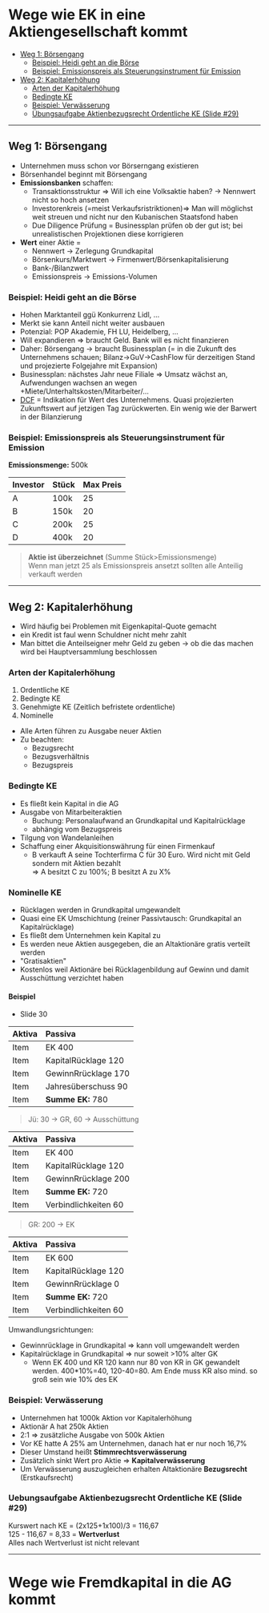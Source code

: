 


# Wege wie EK in eine Aktiengesellschaft kommt

<!-- TOC depthFrom:2 depthTo:6 withLinks:1 updateOnSave:1 orderedList:0 -->

- [Weg 1: Börsengang](#weg-1-börsengang)
	- [Beispiel: Heidi geht an die Börse](#beispiel-heidi-geht-an-die-börse)
	- [Beispiel: Emissionspreis als Steuerungsinstrument für Emission](#beispiel-emissionspreis-als-steuerungsinstrument-für-emission)
- [Weg 2: Kapitalerhöhung](#weg-2-kapitalerhöhung)
	- [Arten der Kapitalerhöhung](#arten-der-kapitalerhöhung)
	- [Bedingte KE](#bedingte-ke)
	- [Beispiel: Verwässerung](#beispiel-verwässerung)
	- [Übungsaufgabe Aktienbezugsrecht Ordentliche KE (Slide \#29)](#uebungsaufgabe-aktienbezugsrecht-ordentliche-ke-slide-29)

<!-- /TOC -->

---

## Weg 1: Börsengang

- Unternehmen muss schon vor Börserngang existieren
- Börsenhandel beginnt mit Börsengang
- **Emissionsbanken** schaffen:
  - Transaktionsstruktur &rArr; Will ich eine Volksaktie haben? &rarr; Nennwert nicht so hoch ansetzen
  - Investorenkreis (=meist Verkaufsristriktionen)&rArr; Man will möglichst weit streuen und nicht nur den Kubanischen Staatsfond haben
  - Due Diligence Prüfung = Businessplan prüfen ob der gut ist; bei unrealistischen Projektionen diese korrigieren
- **Wert** einer Aktie =
  - Nennwert &rarr; Zerlegung Grundkapital
  - Börsenkurs/Marktwert &rarr; Firmenwert/Börsenkapitalisierung
  - Bank-/Bilanzwert
  - Emissionspreis &rarr; Emissions-Volumen


### Beispiel: Heidi geht an die Börse

- Hohen Marktanteil ggü Konkurrenz Lidl, ...
- Merkt sie kann Anteil nicht weiter ausbauen
- Potenzial: POP Akademie, FH LU, Heidelberg, ...
- Will expandieren &rArr; braucht Geld. Bank will es nicht finanzieren
- Daher: Börsengang &rarr; braucht Businessplan (= in die Zukunft des Unternehmens schauen; Bilanz&rarr;GuV&rarr;CashFlow für derzeitigen Stand und projezierte Folgejahre mit Expansion)
- Businessplan: nächstes Jahr neue Filiale &rArr; Umsatz wächst an, Aufwendungen wachsen an wegen +Miete/Unterhaltskosten/Mitarbeiter/...
- [DCF](http://www.investopedia.com/terms/d/dcf.asp) = Indikation für Wert des Unternehmens. Quasi projezierten Zukunftswert auf jetzigen Tag zurückwerten. Ein wenig wie der Barwert in der Bilanzierung

### Beispiel: Emissionspreis als Steuerungsinstrument für Emission

**Emissionsmenge:** 500k

| Investor    | Stück    | Max Preis    |
| :------------- | :------------- |:------------- |
| A      | 100k      | 25      |
| B      | 150k      | 20      |
| C      | 200k      | 25      |
| D      | 400k      | 20      |

> **Aktie ist überzeichnet** (Summe Stück>Emissionsmenge)<br>Wenn man jetzt 25 als Emissionspreis ansetzt sollten alle Anteilig verkauft werden

---

## Weg 2: Kapitalerhöhung

- Wird häufig bei Problemen mit Eigenkapital-Quote gemacht
- ein Kredit ist faul wenn Schuldner nicht mehr zahlt
- Man bittet die Anteilseigner mehr Geld zu geben &rarr; ob die das machen wird bei Hauptversammlung beschlossen

### Arten der Kapitalerhöhung

1. Ordentliche KE
2. Bedingte KE
3. Genehmigte KE (Zeitlich befristete ordentliche)
4. Nominelle


- Alle Arten führen zu Ausgabe neuer Aktien
- Zu beachten:
  - Bezugsrecht
  - Bezugsverhältnis
  - Bezugspreis

### Bedingte KE

- Es fließt kein Kapital in die AG
- Ausgabe von Mitarbeiteraktien
  - Buchung: Personalaufwand an Grundkapital und Kapitalrücklage
  - abhängig vom Bezugspreis
- Tilgung von Wandelanleihen
- Schaffung einer Akquisitionswährung für einen Firmenkauf
  - B verkauft A seine Tochterfirma C für 30 Euro. Wird nicht mit Geld sondern mit Aktien bezahlt <br>&rArr; A besitzt C zu 100%; B besitzt A zu X%

### Nominelle KE

- Rücklagen werden in Grundkapital umgewandelt
- Quasi eine EK Umschichtung (reiner Passivtausch: Grundkapital an Kapitalrücklage)
- Es fließt dem Unternehmen kein Kapital zu
- Es werden neue Aktien ausgegeben, die an Altaktionäre gratis verteilt werden
- "Gratisaktien"
- Kostenlos weil Aktionäre bei Rücklagenbildung auf Gewinn und damit Ausschüttung verzichtet haben

#### Beispiel

- Slide 30

| Aktiva      | Passiva     |
| :------------- | :------------- |
| Item       | EK 400        |
| Item       | KapitalRücklage 120        |
| Item       | GewinnRrücklage 170        |
| Item       | Jahresüberschuss 90        |
| Item       | **Summe EK:** 780        |

> Jü: 30 &rarr; GR, 60 &rarr; Ausschüttung

| Aktiva      | Passiva     |
| :------------- | :------------- |
| Item       | EK 400        |
| Item       | KapitalRücklage 120        |
| Item       | GewinnRrücklage 200        |
| Item       | **Summe EK:** 720        |
| Item       | Verbindlichkeiten 60      |

> GR: 200 &rarr; EK

| Aktiva      | Passiva     |
| :------------- | :------------- |
| Item       | EK 600        |
| Item       | KapitalRücklage 120        |
| Item       | GewinnRrücklage 0        |
| Item       | **Summe EK:** 720        |
| Item       | Verbindlichkeiten 60      |


Umwandlungsrichtungen:
- Gewinnrücklage in Grundkapital &rArr; kann voll umgewandelt werden
- Kapitalrücklage in Grundkapital &rArr; nur soweit >10% alter GK
	- Wenn EK 400 und KR 120 kann nur 80 von KR in GK gewandelt werden. 400*10%=40, 120-40=80. Am Ende muss KR also mind. so groß sein wie 10% des EK



### Beispiel: Verwässerung

- Unternehmen hat 1000k Aktion vor Kapitalerhöhung
- Aktionär A hat 250k Aktien
-  2:1 &rArr; zusätzliche Ausgabe von 500k Aktien
- Vor KE hatte A 25% am Unternehmen, danach hat er nur noch 16,7%
- Dieser Umstand heißt **Stimmrechtsverwässerung**
- Zusätzlich sinkt Wert pro Aktie &rArr; **Kapitalverwässerung**
- Um Verwässerung auszugleichen erhalten Altaktionäre **Bezugsrecht** (Erstkaufsrecht)


### Uebungsaufgabe Aktienbezugsrecht Ordentliche KE (Slide \#29)

Kurswert nach KE = (2x125+1x100)/3 = 116,67
<br>
125 - 116,67 = 8,33 = **Wertverlust**
<br>
Alles nach Wertverlust ist nicht relevant


---

# Wege wie Fremdkapital in die AG kommt
